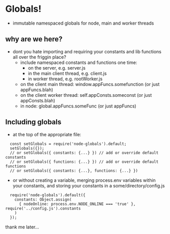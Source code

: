 # Globals!
  - immutable namespaced globals for node, main and worker threads
  
## why are we here?
  - dont you hate importing and requiring your constants and lib functions all over the friggin place?
    + include namespaced constants and functions one time:
      - on the server, e.g. server.js
      - in the main client thread, e.g. client.js
      - in worker thread, e.g. rootWorker.js
    + on the client main thread: window.appFuncs.somefunction (or just appFuncs.blah)
    + on the client worker thread: self.appConsts.someconst (or just appConsts.blah)
    + in node: global.appFuncs.someFunc (or just appFuncs)

## Including globals
  - at the top of the appropriate file:

```
  const setGlobals = require('node-globals').default;
  setGlobals({});
  // or setGlobals({ constants: {...} }) // add or override default constants
  // or setGlobals({ functions: {...} }) // add or override default functions
  // or setGlobals({ constants: {...}, functions: {...} })
```

  - or without creating a variable, merging process.env variables within your constants, and storing your constants in a some/directory/config.js
```
  require('node-globals').default({
    constants: Object.assign(
      { nodeOnline: process.env.NODE_ONLINE === 'true' }, require('../config.js').constants
    )
  });
```

thank me later...
